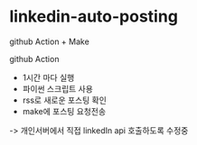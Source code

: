 # linkedin-auto-posting
github Action + Make

github Action
- 1시간 마다 실행
- 파이썬 스크립트 사용 
- rss로 새로운 포스팅 확인
- make에 포스팅 요청전송

-> 개인서버에서 직접 linkedIn api 호출하도록 수정중
